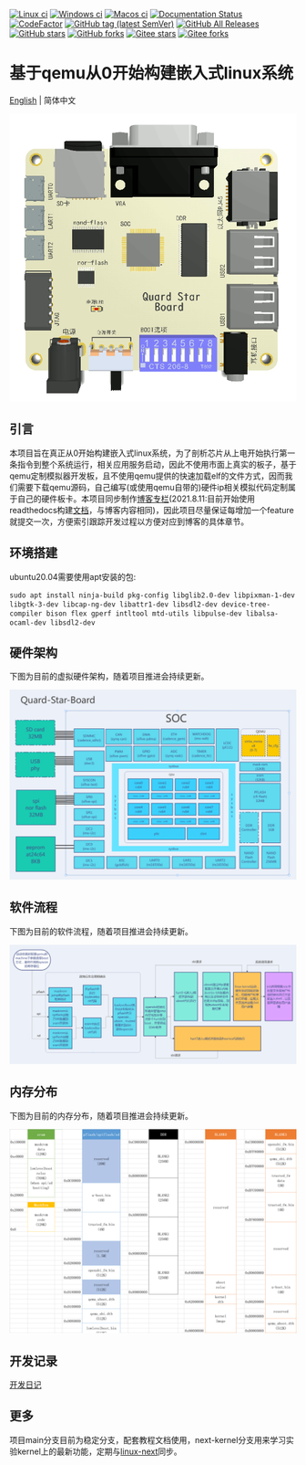 [![Linux ci](https://img.shields.io/github/workflow/status/qqxiaoming/quard_star_tutorial/linux?style=flat-square&logo=linux)](https://github.com/QQxiaoming/quard_star_tutorial/actions/workflows/linux.yml)
[![Windows ci](https://img.shields.io/github/workflow/status/qqxiaoming/quard_star_tutorial/windows?style=flat-square&logo=windows)](https://github.com/QQxiaoming/quard_star_tutorial/actions/workflows/windows.yml)
[![Macos ci](https://img.shields.io/github/workflow/status/qqxiaoming/quard_star_tutorial/macos?style=flat-square&logo=apple)](https://github.com/QQxiaoming/quard_star_tutorial/actions/workflows/macos.yml)
[![Documentation Status](https://readthedocs.org/projects/quard-star-tutorial/badge/?version=latest)](https://quard-star-tutorial.readthedocs.io/zh_CN/latest/?badge=latest)
[![CodeFactor](https://www.codefactor.io/repository/github/qqxiaoming/quard_star_tutorial/badge)](https://www.codefactor.io/repository/github/qqxiaoming/quard_star_tutorial)
[![GitHub tag (latest SemVer)](https://img.shields.io/github/tag/QQxiaoming/quard_star_tutorial.svg)](https://github.com/QQxiaoming/quard_star_tutorial/releases)
[![GitHub All Releases](https://img.shields.io/github/downloads/QQxiaoming/quard_star_tutorial/total.svg)](https://github.com/QQxiaoming/quard_star_tutorial/releases)
[![GitHub stars](https://img.shields.io/github/stars/QQxiaoming/quard_star_tutorial.svg)](https://github.com/QQxiaoming/quard_star_tutorial)
[![GitHub forks](https://img.shields.io/github/forks/QQxiaoming/quard_star_tutorial.svg)](https://github.com/QQxiaoming/quard_star_tutorial)
[![Gitee stars](https://gitee.com/QQxiaoming/quard_star_tutorial/badge/star.svg?theme=dark)](https://gitee.com/QQxiaoming/quard_star_tutorial)
[![Gitee forks](https://gitee.com/QQxiaoming/quard_star_tutorial/badge/fork.svg?theme=dark)](https://gitee.com/QQxiaoming/quard_star_tutorial)

# 基于qemu从0开始构建嵌入式linux系统

[English](./README.md) | 简体中文

![logo](./tutorial/img/img6.gif)

## 引言

本项目旨在真正从0开始构建嵌入式linux系统，为了剖析芯片从上电开始执行第一条指令到整个系统运行，相关应用服务启动，因此不使用市面上真实的板子，基于qemu定制模拟器开发板，且不使用qemu提供的快速加载elf的文件方式，因而我们需要下载qemu源码，自己编写(或使用qemu自带的)硬件ip相关模拟代码定制属于自己的硬件板卡。本项目同步制作[博客专栏](https://blog.csdn.net/weixin_39871788/category_11180842.html)(2021.8.11:目前开始使用readthedocs构建[文档](https://quard-star-tutorial.readthedocs.io/zh_CN/latest/index.html)，与博客内容相同)，因此项目尽量保证每增加一个feature就提交一次，方便索引跟踪开发过程以方便对应到博客的具体章节。

## 环境搭建

ubuntu20.04需要使用apt安装的包:

```shell
sudo apt install ninja-build pkg-config libglib2.0-dev libpixman-1-dev libgtk-3-dev libcap-ng-dev libattr1-dev libsdl2-dev device-tree-compiler bison flex gperf intltool mtd-utils libpulse-dev libalsa-ocaml-dev libsdl2-dev
```

## 硬件架构

下图为目前的虚拟硬件架构，随着项目推进会持续更新。

![硬件架构](./tutorial/img/img3.png)

## 软件流程

下图为目前的软件流程，随着项目推进会持续更新。

![软件流程](./tutorial/img/img4.png)

## 内存分布

下图为目前的内存分布，随着项目推进会持续更新。

![内存分布](./tutorial/img/img5.png)

## 开发记录

[开发日记](./DEVELOPNOTE.md)

## 更多

项目main分支目前为稳定分支，配套教程文档使用，next-kernel分支用来学习实验kernel上的最新功能，定期与[linux-next](https://git.kernel.org/pub/scm/linux/kernel/git/next/linux-next)同步。
